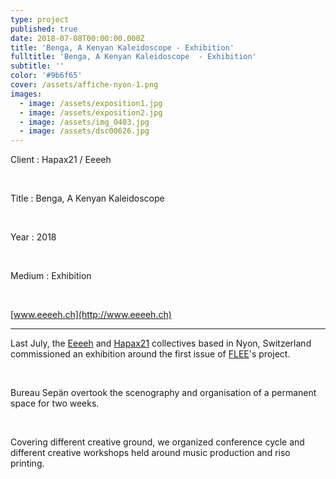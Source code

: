 ```yaml
---
type: project
published: true
date: 2018-07-08T00:00:00.000Z
title: 'Benga, A Kenyan Kaleidoscope - Exhibition'
fulltitle: 'Benga, A Kenyan Kaleidoscope  - Exhibition'
subtitle: ''
color: '#9b6f65'
cover: /assets/affiche-nyon-1.png
images:
  - image: /assets/exposition1.jpg
  - image: /assets/exposition2.jpg
  - image: /assets/img_0403.jpg
  - image: /assets/dsc00626.jpg
---
```

Client : Hapax21 / Eeeeh

<br/>

Title : Benga, A Kenyan Kaleidoscope

<br/>

Year : 2018

<br/>

Medium : Exhibition

<br/>

[www.eeeeh.ch](http://www.eeeeh.ch)

- - -

Last July, the [Eeeeh](http://www.eeeeh.ch/) and [Hapax21](http://c-h-21.tumblr.com/) collectives based in Nyon, Switzerland commissioned an exhibition around the first issue of [FLEE](https://fleeproject.com/)'s project.

<br/>

Bureau Sepän overtook the scenography and organisation of a permanent space for two weeks.

<br/>

Covering different creative ground, we organized conference cycle and different creative workshops held around music production and riso printing.
